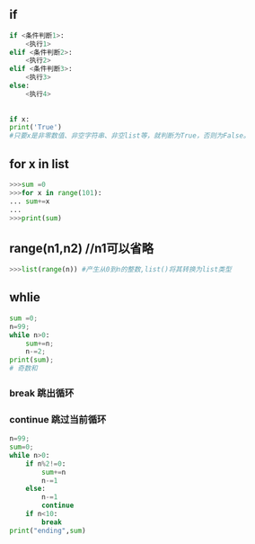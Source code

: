 ## if

```python
if <条件判断1>:
    <执行1>
elif <条件判断2>:
    <执行2>
elif <条件判断3>:
    <执行3>
else:
    <执行4>
    
    
if x:
print('True')
#只要x是非零数值、非空字符串、非空list等，就判断为True，否则为False。
```



## for x in list

```python	
>>>sum =0
>>>for x in range(101):
...	sum+=x
...
>>>print(sum) 
```



## range(n1,n2) //n1可以省略

```python
>>>list(range(n)) #产生从0到n的整数,list()将其转换为list类型
```



## whlie

```python
sum =0;
n=99;
while n>0:
    sum+=n;
    n-=2;
print(sum);	
# 奇数和
```



### break 跳出循环

### continue 跳过当前循环

```python
n=99;
sum=0;
while n>0:
    if n%2!=0:
        sum+=n
        n-=1
    else:
        n-=1
        continue
    if n<10:
        break
print("ending",sum)
    
```



